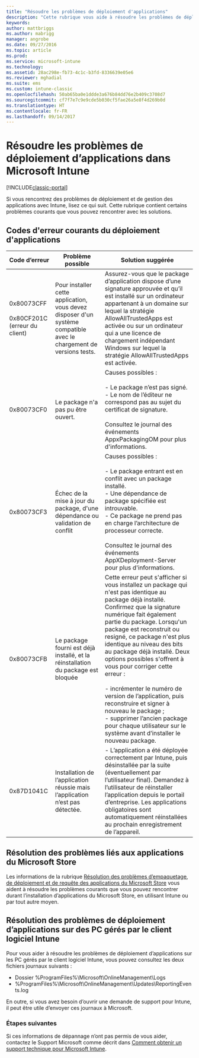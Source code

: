 ```yaml
---
title: "Résoudre les problèmes de déploiement d'applications"
description: "Cette rubrique vous aide à résoudre les problèmes de déploiement d’applications dans Microsoft Intune."
keywords: 
author: mattbriggs
ms.author: mabrigg
manager: angrobe
ms.date: 09/27/2016
ms.topic: article
ms.prod: 
ms.service: microsoft-intune
ms.technology: 
ms.assetid: 28ac298e-fb73-4c1c-b3fd-8336639e05e6
ms.reviewer: mghadial
ms.suite: ems
ms.custom: intune-classic
ms.openlocfilehash: 50ab65ba0e1ddde3a676b84dd76e2b409c3708d7
ms.sourcegitcommit: cf7f7e7c9e9cde5b030cf5fae26a5e8f4d269b0d
ms.translationtype: HT
ms.contentlocale: fr-FR
ms.lasthandoff: 09/14/2017
---
```

# <a name="troubleshoot-app-deployment-problems-in-microsoft-intune"></a>Résoudre les problèmes de déploiement d’applications dans Microsoft Intune

[!INCLUDE[classic-portal](../includes/classic-portal.md)]

Si vous rencontrez des problèmes de déploiement et de gestion des applications avec Intune, lisez ce qui suit. Cette rubrique contient certains problèmes courants que vous pouvez rencontrer avec les solutions.

## <a name="common-app-deployment-error-codes"></a>Codes d'erreur courants du déploiement d'applications

|Code d’erreur|Problème possible|Solution suggérée|
|--------------|--------------------|------------------------|
|0x80073CFF<br /><br />0x80CF201C (erreur du client)|Pour installer cette application, vous devez disposer d'un système compatible avec le chargement de versions tests.|Assurez-vous que le package d’application dispose d’une signature approuvée et qu’il est installé sur un ordinateur appartenant à un domaine sur lequel la stratégie AllowAllTrustedApps est activée ou sur un ordinateur qui a une licence de chargement indépendant Windows sur lequel la stratégie AllowAllTrustedApps est activée.|
|0x80073CF0|Le package n'a pas pu être ouvert.|Causes possibles :<br /><br />-   Le package n’est pas signé.<br />-   Le nom de l’éditeur ne correspond pas au sujet du certificat de signature.<br /><br />Consultez le journal des événements AppxPackagingOM pour plus d'informations.|
|0x80073CF3|Échec de la mise à jour du package, d'une dépendance ou validation de conflit|Causes possibles :<br /><br />-   Le package entrant est en conflit avec un package installé.<br />-   Une dépendance de package spécifiée est introuvable.<br />-   Ce package ne prend pas en charge l’architecture de processeur correcte.<br /><br />Consultez le journal des événements AppXDeployment-Server pour plus d'informations.|
|0x80073CFB|Le package fourni est déjà installé, et la réinstallation du package est bloquée|Cette erreur peut s'afficher si vous installez un package qui n'est pas identique au package déjà installé. Confirmez que la signature numérique fait également partie du package. Lorsqu'un package est reconstruit ou resigné, ce package n'est plus identique au niveau des bits au package déjà installé. Deux options possibles s'offrent à vous pour corriger cette erreur :<br /><br />-   incrémenter le numéro de version de l’application, puis reconstruire et signer à nouveau le package ;<br />-   supprimer l’ancien package pour chaque utilisateur sur le système avant d’installer le nouveau package.|
|0x87D1041C|Installation de l’application réussie mais l’application n’est pas détectée.|- L’application a été déployée correctement par Intune, puis désinstallée par la suite (éventuellement par l’utilisateur final). Demandez à l’utilisateur de réinstaller l’application depuis le portail d’entreprise. Les applications obligatoires sont automatiquement réinstallées au prochain enregistrement de l’appareil.|

## <a name="troubleshooting-apps-from-the-microsoft-store"></a>Résolution des problèmes liés aux applications du Microsoft Store

Les informations de la rubrique [Résolution des problèmes d’empaquetage, de déploiement et de requête des applications du Microsoft Store](https://msdn.microsoft.com/library/windows/desktop/hh973484.aspx) vous aident à résoudre les problèmes courants que vous pouvez rencontrer durant l’installation d’applications du Microsoft Store, en utilisant Intune ou par tout autre moyen.

## <a name="troubleshooting-app-deployment-to-pcs-managed-by-the-intune-software-client"></a>Résolution des problèmes de déploiement d’applications sur des PC gérés par le client logiciel Intune
Pour vous aider à résoudre les problèmes de déploiement d’applications sur les PC gérés par le client logiciel Intune, vous pouvez consultez les deux fichiers journaux suivants :
- Dossier %ProgramFiles%\Microsoft\OnlineManagement\Logs
- %ProgramFiles%\Microsoft\OnlineManagement\Updates\ReportingEvents.log

En outre, si vous avez besoin d’ouvrir une demande de support pour Intune, il peut être utile d’envoyer ces journaux à Microsoft.


### <a name="next-steps"></a>Étapes suivantes
Si ces informations de dépannage n’ont pas permis de vous aider, contactez le Support Microsoft comme décrit dans [Comment obtenir un support technique pour Microsoft Intune](how-to-get-support-for-microsoft-intune.md).
